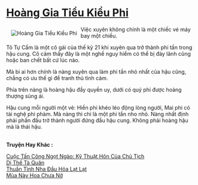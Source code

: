 <a href="https://utruyen.com/hoang-gia-tieu-kieu-phi/12470/" title="Hoàng Gia Tiểu Kiều Phi"><h1>Hoàng Gia Tiểu Kiều Phi</h1></a><div style="display:table"><img align="right" style="float: left; padding: 10px;" src="https://utruyen.com/images/story/200x260/hoang-gia-tieu-kieu-phi.jpg" alt="Hoàng Gia Tiểu Kiều Phi">Việc xuyên không chính là một chiếc vé máy bay một chiều.<p></p>Tô Tự Cẩm là một cô gái của thế kỷ 21 khi xuyên qua trở thành phi tần trong hậu cung. Cô cảm thấy đây là một nghề nguy hiểm có thể bị đày lãnh cũng hoặc ban chết bất cứ lúc nào.<p></p>Mà bi ai hơn chính là nàng xuyên qua làm phi tần nhỏ nhất của hậu cũng, chẳng có ưu thế gì để tranh thủ tình cảm.<p></p>Phía trên nàng là hoàng hậu đầy quyền uy, dưới có quý phi được hoàng thượng sủng ái.<p></p>Hậu cung mỗi người một vẻ: Hiền phi khéo léo động lòng người, Mai phi có tài nghệ phi phàm. Mà nàng thì chỉ là một phi tần nho nhỏ. Nàng nhất định phải phấn đấu trở thành người đứng đầu hậu cung. Không phải hoàng hậu mà là thái hậu.</div><p><br><b>Truyện Hay Khác :</b></p><a href="https://utruyen.com/cuoc-tan-cong-ngot-ngao-ky-thuat-hon-cua-chu-tich/19137/" alt="Cuộc Tấn Công Ngọt Ngào: Kỹ Thuật Hôn Của Chủ Tịch">Cuộc Tấn Công Ngọt Ngào: Kỹ Thuật Hôn Của Chủ Tịch</a><br/><a href="https://github.com/quanluxury/truyenhot/tree/master/truyenhay/2152/" alt="Dị Thế Tà Quân">Dị Thế Tà Quân</a><br/><a href="https://github.com/quanluxury/ngontinhhot/tree/master/truyenhay/17601/" alt="Thuần Tình Nha Đầu Hỏa Lạt Lạt">Thuần Tình Nha Đầu Hỏa Lạt Lạt</a><br/><a href="https://www.flickr.com/photos/183745219@N08/48664692233/" alt="Mùa Này Hoa Chưa Nở">Mùa Này Hoa Chưa Nở</a><br/>